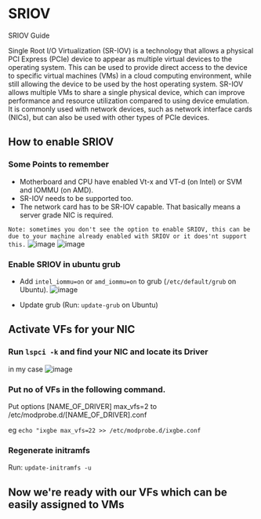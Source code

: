 # SRIOV
SRIOV Guide 

Single Root I/O Virtualization (SR-IOV) is a technology that allows a physical PCI Express (PCIe) device to appear as multiple virtual devices to the operating system. This can be used to provide direct access to the device to specific virtual machines (VMs) in a cloud computing environment, while still allowing the device to be used by the host operating system. SR-IOV allows multiple VMs to share a single physical device, which can improve performance and resource utilization compared to using device emulation. It is commonly used with network devices, such as network interface cards (NICs), but can also be used with other types of PCIe devices.

## How to enable SRIOV
### Some Points to remember
* Motherboard and CPU have enabled Vt-x and VT-d (on Intel) or SVM and IOMMU (on AMD). 
* SR-IOV needs to be supported too.
* The network card has to be SR-IOV capable. That basically means a server grade NIC is required. 

`Note: sometimes you don't see the option to enable SRIOV, this can be due to your machine already enabled with SRIOV or it does'nt support this.`
![image](https://user-images.githubusercontent.com/81817735/211187200-5282d24b-ef7f-4a7a-84e8-2bbed0603c84.png)
![image](https://user-images.githubusercontent.com/81817735/211187212-66774930-b2d6-4b54-9892-b71c258d1fc1.png)

### Enable SRIOV in ubuntu grub
* Add `intel_iommu=on` or `amd_iommu=on` to grub (`/etc/default/grub` on Ubuntu).
![image](https://user-images.githubusercontent.com/81817735/211187377-821b8f04-29d4-4f7a-a9b9-dd5dbdd0713b.png)

* Update grub (Run: `update-grub`   on Ubuntu)

## Activate VFs for your NIC

### Run `lspci -k` and find your NIC and locate its Driver
in my case
![image](https://user-images.githubusercontent.com/81817735/211187494-c8e075fb-746e-4259-9da6-dc56903b2554.png)

### Put no of VFs in the following command.

Put options [NAME_OF_DRIVER] max_vfs=2 to /etc/modprobe.d/[NAME_OF_DRIVER].conf


eg `echo "ixgbe max_vfs=22 >> /etc/modprobe.d/ixgbe.conf`

### Regenerate initramfs
Run: `update-initramfs -u`

## Now we're ready with our VFs which can be easily assigned to VMs
